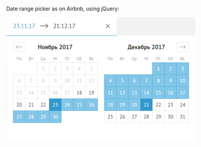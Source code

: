 Date range picker as on Airbnb, using jQuery:

![Example extension](https://github.com/vdekh/jquery-daterangepicker/raw/master/example.png)